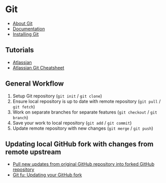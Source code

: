 # Git 

- [About Git](https://git-scm.com/about)
- [Documentation](https://git-scm.com/docs)
- [Installing Git](https://www.atlassian.com/git/tutorials/install-git)

## Tutorials

- [Atlassian](https://www.atlassian.com/git/tutorials)
- [Atlassian Git Cheatsheet](https://www.atlassian.com/git/tutorials/atlassian-git-cheatsheet)

## General Workflow

1. Setup Git repository (`git init` / `git clone`)
2. Ensure local repository is up to date with remote repository (`git pull` / `git fetch`)
3. Work on separate branches for separate features (`git checkout` / `git branch`)
4. Save your work to local repository (`git add` / `git commit`)
5. Update remote repository with new changes (`git merge` / `git push`)

## Updating local GitHub fork with changes from remote upstream

- [Pull new updates from original GitHub repository into forked GitHub repository](http://stackoverflow.com/questions/3903817/pull-new-updates-from-original-github-repository-into-forked-github-repository)
- [Git fu: Updating your GitHub fork](http://bassistance.de/2010/06/25/git-fu-updating-your-github-fork/)

